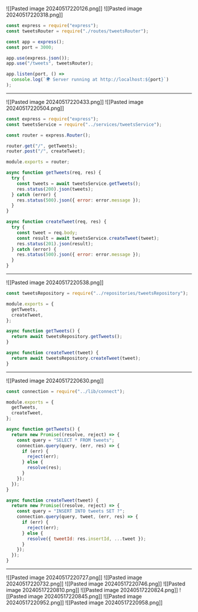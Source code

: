 ![[Pasted image 20240517220126.png]]
![[Pasted image 20240517220318.png]]
```js
const express = require("express");
const tweetsRouter = require("./routes/tweetsRouter");

const app = express();
const port = 3000;

app.use(express.json());
app.use("/tweets", tweetsRouter);

app.listen(port, () =>
  console.log(`🌍 Server running at http://localhost:${port}`)
);
```

---
![[Pasted image 20240517220433.png]]
![[Pasted image 20240517220504.png]]
```js
const express = require("express");
const tweetsService = require("../services/tweetsService");

const router = express.Router();

router.get("/", getTweets);
router.post("/", createTweet);

module.exports = router;

async function getTweets(req, res) {
  try {
    const tweets = await tweetsService.getTweets();
    res.status(200).json(tweets);
  } catch (error) {
    res.status(500).json({ error: error.message });
  }
}

async function createTweet(req, res) {
  try {
    const tweet = req.body;
    const result = await tweetsService.createTweet(tweet);
    res.status(201).json(result);
  } catch (error) {
    res.status(500).json({ error: error.message });
  }
}

```

---
![[Pasted image 20240517220538.png]]
```js
const tweetsRepository = require("../repositories/tweetsRepository");

module.exports = {
  getTweets,
  createTweet,
};

async function getTweets() {
  return await tweetsRepository.getTweets();
}

async function createTweet(tweet) {
  return await tweetsRepository.createTweet(tweet);
}

```

---
![[Pasted image 20240517220630.png]]
```js
const connection = require("../lib/connect");

module.exports = {
  getTweets,
  createTweet,
};

async function getTweets() {
  return new Promise((resolve, reject) => {
    const query = "SELECT * FROM tweets";
    connection.query(query, (err, res) => {
      if (err) {
        reject(err);
      } else {
        resolve(res);
      }
    });
  });
}

async function createTweet(tweet) {
  return new Promise((resolve, reject) => {
    const query = "INSERT INTO tweets SET ?";
    connection.query(query, tweet, (err, res) => {
      if (err) {
        reject(err);
      } else {
        resolve({ tweetId: res.insertId, ...tweet });
      }
    });
  });
}
```


---
![[Pasted image 20240517220727.png]]
![[Pasted image 20240517220732.png]]
![[Pasted image 20240517220746.png]]
![[Pasted image 20240517220810.png]]
![[Pasted image 20240517220824.png]]
![[Pasted image 20240517220845.png]]
![[Pasted image 20240517220952.png]]
![[Pasted image 20240517220958.png]]

